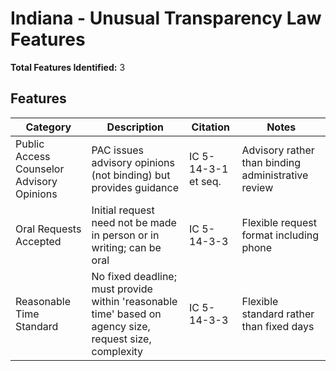 # Indiana - Unusual Transparency Law Features

**Total Features Identified:** 3

## Features

| Category | Description | Citation | Notes |
|----------|-------------|----------|-------|
| Public Access Counselor Advisory Opinions | PAC issues advisory opinions (not binding) but provides guidance | IC 5-14-3-1 et seq. | Advisory rather than binding administrative review |
| Oral Requests Accepted | Initial request need not be made in person or in writing; can be oral | IC 5-14-3-3 | Flexible request format including phone |
| Reasonable Time Standard | No fixed deadline; must provide within 'reasonable time' based on agency size, request size, complexity | IC 5-14-3-3 | Flexible standard rather than fixed days |
